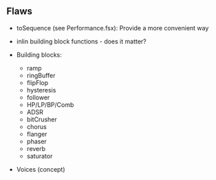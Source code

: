 
Flaws
---

* toSequence (see Performance.fsx): Provide a more convenient way
* inlin building block functions - does it matter?


* Building blocks:
    * ramp
    * ringBuffer
    * flipFlop
    * hysteresis
    * follower
    * HP/LP/BP/Comb
    * ADSR
    * bitCrusher
    * chorus
    * flanger
    * phaser
    * reverb
    * saturator

* Voices (concept)